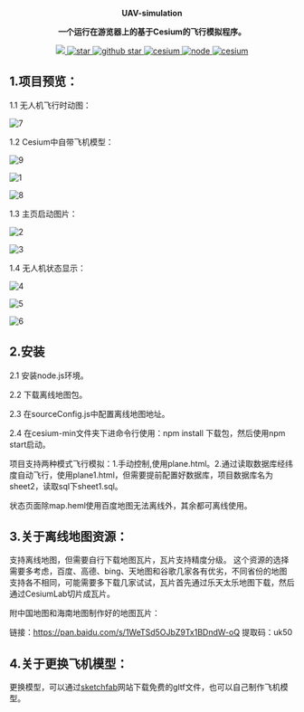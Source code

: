 <p align="center">
	<strong>UAV-simulation</strong>
</p>
<p align="center">
	<strong>一个运行在游览器上的基于Cesium的飞行模拟程序。</strong>
</p>
<p align="center">
	<a target="_blank" href="http://www.gnu.org/licenses/gpl-3.0.html">
		<img src="https://img.shields.io/github/license/KivenGood/UAV-simulation" />
	</a>
	<a target="_blank" href='https://gitee.com/KivenGood/uav-simulation'>
		<img src='https://img.shields.io/badge/gitee-UVA--simulation-red' alt='star'/>
	</a>
	<a target="_blank" href='https://github.com/KivenGood/UAV-simulation'>
		<img src="https://img.shields.io/badge/github-UVA--simulation-brightgreen" alt="github star"/>
	</a>
	<a target="_blank" href='https://github.com/CesiumGS/cesium'>
		<img src="https://img.shields.io/badge/Cesium-1.6-brightgreen" alt="cesium"/>
	</a>
	<a target="_blank" href='https://github.com/nodejs/node'>
		<img src="https://img.shields.io/badge/Node.js-10.16-brightgreen" alt="node"/>
	</a>
		<a target="_blank" href='https://www.npmjs.com/'>
		<img src="https://img.shields.io/badge/npm-6.9-orange" alt="cesium"/>
	</a>
</p>

## 1.项目预览：

1.1 无人机飞行时动图：

![7](https://upload-images.jianshu.io/upload_images/20355374-2af8d969bccb07ee.gif)


1.2 Cesium中自带飞机模型：

![9](https://upload-images.jianshu.io/upload_images/20355374-b11273cb970755d6.gif)

![1](https://upload-images.jianshu.io/upload_images/20355374-9646dff88067d998.png)

![8](https://upload-images.jianshu.io/upload_images/20355374-859343c2c9b09298.png)


1.3 主页启动图片：

![2](https://upload-images.jianshu.io/upload_images/20355374-859343c2c9b09298.png)

![3](https://upload-images.jianshu.io/upload_images/20355374-6a0502527f0eb971.png)


1.4 无人机状态显示：

![4](https://upload-images.jianshu.io/upload_images/20355374-027d41c96832cad7.png)

![5](https://upload-images.jianshu.io/upload_images/20355374-b479cd46e6e64a74.png)

![6](https://upload-images.jianshu.io/upload_images/20355374-a6f35ea7d94361da.png)


## 2.安装
2.1 安装node.js环境。

2.2 下载离线地图包。

2.3 在sourceConfig.js中配置离线地图地址。

2.4 在cesium-min文件夹下进命令行使用：npm install 下载包，然后使用npm start启动。

项目支持两种模式飞行模拟：1.手动控制,使用plane.html。2.通过读取数据库经纬度自动飞行，使用plane1.html，但需要提前配置好数据库，项目数据库名为sheet2，读取sql下sheet1.sql。

状态页面除map.heml使用百度地图无法离线外，其余都可离线使用。


## 3.关于离线地图资源：

支持离线地图，但需要自行下载地图瓦片，瓦片支持精度分级。
这个资源的选择需要多考虑，百度、高德、bing、天地图和谷歌几家各有优劣，不同省份的地图支持各不相同，可能需要多下载几家试试，瓦片首先通过乐天太乐地图下载，然后通过CesiumLab切片成瓦片。

附中国地图和海南地图制作好的地图瓦片：

链接：https://pan.baidu.com/s/1WeTSd5OJbZ9Tx1BDndW-oQ 
提取码：uk50 


## 4.关于更换飞机模型：
更换模型，可以通过[sketchfab](https://sketchfab.com/)网站下载免费的gltf文件，也可以自己制作飞机模型。

